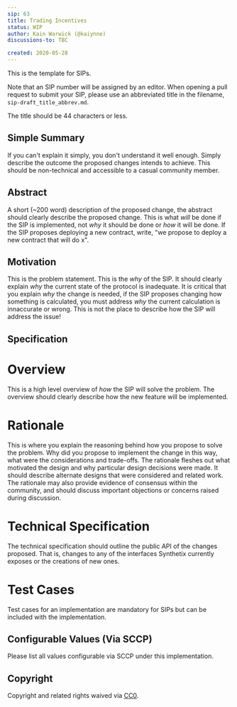 ```yaml
---
sip: 63
title: Trading Incentives
status: WIP
author: Kain Warwick (@kaiynne)
discussions-to: TBC

created: 2020-05-28
---
```


<!--You can leave these HTML comments in your merged SIP and delete the visible duplicate text guides, they will not appear and may be helpful to refer to if you edit it again. This is the suggested template for new SIPs. Note that an SIP number will be assigned by an editor. When opening a pull request to submit your SIP, please use an abbreviated title in the filename, `sip-draft_title_abbrev.md`. The title should be 44 characters or less.-->
This is the template for SIPs.

Note that an SIP number will be assigned by an editor. When opening a pull request to submit your SIP, please use an abbreviated title in the filename, `sip-draft_title_abbrev.md`.

The title should be 44 characters or less.

## Simple Summary
<!--"If you can't explain it simply, you don't understand it well enough." Simply describe the outcome the proposed changes intends to achieve. This should be non-technical and accessible to a casual community member.-->
If you can't explain it simply, you don't understand it well enough. Simply describe the outcome the proposed changes intends to achieve. This should be non-technical and accessible to a casual community member.

## Abstract
<!--A short (~200 word) description of the proposed change, the abstract should clearly describe the proposed change. This is what *will* be done if the SIP is implemented, not *why* it should be done or *how* it will be done. If the SIP proposes deploying a new contract, write, "we propose to deploy a new contract that will do x".-->
A short (~200 word) description of the proposed change, the abstract should clearly describe the proposed change. This is what *will* be done if the SIP is implemented, not *why* it should be done or *how* it will be done. If the SIP proposes deploying a new contract, write, "we propose to deploy a new contract that will do x".

## Motivation
<!--This is the problem statement. This is the *why* of the SIP. It should clearly explain *why* the current state of the protocol is inadequate.  It is critical that you explain *why* the change is needed, if the SIP proposes changing how something is calculated, you must address *why* the current calculation is innaccurate or wrong. This is not the place to describe how the SIP will address the issue!-->
This is the problem statement. This is the *why* of the SIP. It should clearly explain *why* the current state of the protocol is inadequate.  It is critical that you explain *why* the change is needed, if the SIP proposes changing how something is calculated, you must address *why* the current calculation is innaccurate or wrong. This is not the place to describe how the SIP will address the issue!

## Specification
<!--The specification should describe the syntax and semantics of any new feature, there are five sections
1. Overview
2. Rationale
3. Technical Specification
4. Test Cases
-->

# Overview
<!--This is a high level overview of *how* the SIP will solve the problem. The overview should clearly describe how the new feature will be implemented.-->
This is a high level overview of *how* the SIP will solve the problem. The overview should clearly describe how the new feature will be implemented.

# Rationale
<!--This is where you explain the reasoning behind how you propose to solve the problem. Why did you propose to implement the change in this way, what were the considerations and trade-offs. The rationale fleshes out what motivated the design and why particular design decisions were made. It should describe alternate designs that were considered and related work. The rationale may also provide evidence of consensus within the community, and should discuss important objections or concerns raised during discussion.-->
This is where you explain the reasoning behind how you propose to solve the problem. Why did you propose to implement the change in this way, what were the considerations and trade-offs. The rationale fleshes out what motivated the design and why particular design decisions were made. It should describe alternate designs that were considered and related work. The rationale may also provide evidence of consensus within the community, and should discuss important objections or concerns raised during discussion.

# Technical Specification
<!--The technical specification should describe the syntax and semantics of any new feature.-->
The technical specification should outline the public API of the changes proposed. That is, changes to any of the interfaces Synthetix currently exposes or the creations of new ones. 

# Test Cases
<!--Test cases for an implementation are mandatory for SIPs but can be included with the implementation..-->
Test cases for an implementation are mandatory for SIPs but can be included with the implementation.

## Configurable Values (Via SCCP)
<!--Please list all values configurable via SCCP under this implementation.-->
Please list all values configurable via SCCP under this implementation.

## Copyright
Copyright and related rights waived via [CC0](https://creativecommons.org/publicdomain/zero/1.0/).
